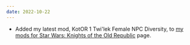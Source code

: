 ```yaml
---
date: 2022-10-22
---
```


* Added my latest mod, KotOR 1 Twi'lek Female NPC Diversity, to [my mods for Star Wars: Knights of the Old Republic](/projects/mods/kotor1) page.
